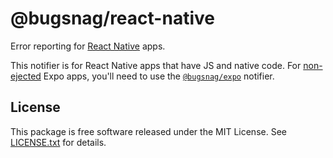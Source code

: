 # @bugsnag/react-native

Error reporting for [React Native](https://facebook.github.io/react-native/) apps.

This notifier is for React Native apps that have JS and native code. For [non-ejected](https://docs.expo.dev/expokit/eject/) Expo apps, you'll need to use the [`@bugsnag/expo`](https://docs.bugsnag.com/platforms/react-native/expo/) notifier.

## License

This package is free software released under the MIT License. See [LICENSE.txt](./LICENSE.txt) for details.
